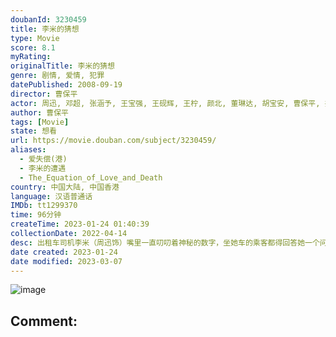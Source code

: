 ```yaml
---
doubanId: 3230459
title: 李米的猜想
type: Movie
score: 8.1
myRating: 
originalTitle: 李米的猜想
genre: 剧情, 爱情, 犯罪
datePublished: 2008-09-19
director: 曹保平
actor: 周迅, 邓超, 张涵予, 王宝强, 王砚辉, 王柠, 颜北, 董琳达, 胡宝安, 曹保平, 井柏然, 付辛博, 杨述, 黄信纲, 江钰婷, 付佳, 张瑜容, 杨丙生, 魏金涛, 高小瑞, 姜辉, 刘松
author: 曹保平
tags: [Movie]
state: 想看
url: https://movie.douban.com/subject/3230459/
aliases:
  - 爱失偿(港)
  - 李米的遭遇
  - The_Equation_of_Love_and_Death
country: 中国大陆, 中国香港
language: 汉语普通话
IMDb: tt1299370
time: 96分钟
createTime: 2023-01-24 01:40:39
collectionDate: 2022-04-14
desc: 出租车司机李米（周迅饰）嘴里一直叨叨着神秘的数字，坐她车的乘客都得回答她一个问题：见过这个男人吗？李米的男友方文已经失踪四年，然而在这四年里又一直不停地给她写信告知近况，找不到恋人的李米把他的照片贴...
date created: 2023-01-24
date modified: 2023-03-07
---
```


![image](p499462449.jpg)

Comment:
---

